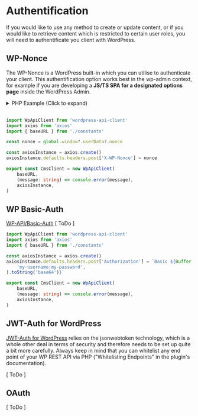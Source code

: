 # Authentification

If you would like to use any method to create or update content, or if you would
like to retrieve content which is restricted to certain user roles, you will need
to authentificate you client with WordPress.

## WP-Nonce

The WP-Nonce is a WordPress built-in which you can utilise to authenticate your
client. This authentification option works best in the wp-admin context, for example
if you are developing a __JS/TS SPA for a designated options page__ inside the
WordPress Admin.

<details>
<summary>PHP Example (Click to expand)</summary>
<br />

```php
<?php

namespace DemoPlugin;

class OrdersDashboard {
	public function __construct() {
		add_action('acf/init', [$this, 'register_orders_dashboard']);
		add_action('admin_enqueue_scripts', [$this, 'load_react_scripts']);
	}

	public function register_orders_dashboard() {
		if (function_exists('acf_add_options_page')) {
			// https://www.advancedcustomfields.com/resources/options-page/
			acf_add_options_page([
				'capability' => 'promote_users',
				'icon_url'   => 'dashicons-cart',
				'menu_slug'  => 'orders-dashboard',
				'menu_title' => __('Orders'),
				'page_title' => __('Orders Dashboard'),
				'position'   => '12.2',
				'post_id'    => 'orders',
			]);
		}
	}

	public function load_react_scripts() {
		$screen = get_current_screen();
		if (!$screen || $screen->id !== 'toplevel_page_orders-dashboard') return;

		// enqueue your compiled JS/TS PWA
		wp_enqueue_script(
			'orders-dashboard-vendors',
			plugin_dir_url(__DIR__) . 'assets/dashboard/vendors.js'
		);
		wp_enqueue_script(
			'orders-dashboard-react',
			plugin_dir_url(__DIR__) . 'assets/dashboard/dashboard.js',
            ['orders-dashboard-vendors'],
            uniqid(),
			true
		);

		// localize the id and a nonce for the current user
		wp_localize_script(
			'orders-dashboard-react', // the script which requires this data
			'userData', [ // will be available as window.userData 
				'id'    => get_current_user_id(),
				'nonce' => wp_create_nonce('wp_rest'),
			]
		);
	}
}
new OrdersDashboard();
```

</details>
<br />

```typescript
import WpApiClient from 'wordpress-api-client'
import axios from 'axios'
import { baseURL } from './constants'

const nonce = global.window?.userData?.nonce

const axiosInstance = axios.create()
axiosInstance.defaults.headers.post['X-WP-Nonce'] = nonce

export const CmsClient = new WpApiClient(
    baseURL,
    (message: string) => console.error(message),
    axiosInstance,
)
```

## WP Basic-Auth

[WP-API/Basic-Auth](https://github.com/WP-API/Basic-Auth)
[ ToDo ]

```typescript
import WpApiClient from 'wordpress-api-client'
import axios from 'axios'
import { baseURL } from './constants'

const axiosInstance = axios.create()
axiosInstance.defaults.headers.post['Authorization'] = `Basic ${Buffer.from(
    'my-username:my-password',
).toString('base64')}`

export const CmsClient = new WpApiClient(
    baseURL,
    (message: string) => console.error(message),
    axiosInstance,
)
```

## JWT-Auth for WordPress

[JWT-Auth for WordPress](https://wordpress.org/plugins/jwt-auth/) relies on the
jsonwebtoken technology, which is a whole other deal in terms of security and
therefore needs to be set up quite a bit more carefully. Always keep in mind that
you can whitelist any end point of your WP REST API via PHP ("Whitelisting Endpoints"
in the plugin's documentation).

[ ToDo ]

## OAuth

[ ToDo ]
